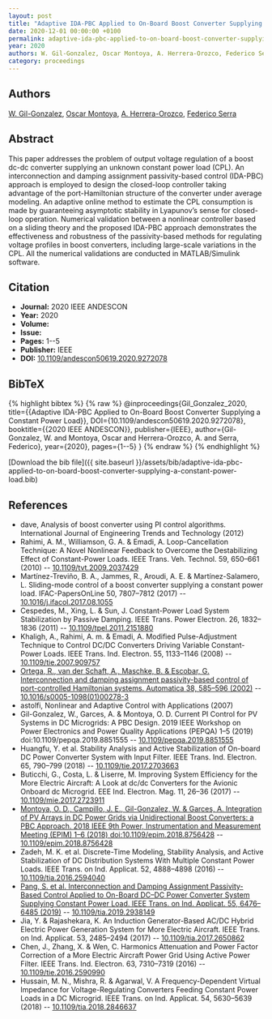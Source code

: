 ```yaml
---
layout: post
title: "Adaptive IDA-PBC Applied to On-Board Boost Converter Supplying a Constant Power Load"
date: 2020-12-01 00:00:00 +0100
permalink: adaptive-ida-pbc-applied-to-on-board-boost-converter-supplying-a-constant-power-load
year: 2020
authors: W. Gil-Gonzalez, Oscar Montoya, A. Herrera-Orozco, Federico Serra
category: proceedings
---
```

 
## Authors
[W. Gil-Gonzalez](authors/walter-julian-gil-gonzalez), [Oscar Montoya](authors/oscar-danilo-montoya), [A. Herrera-Orozco](authors/a-herrera-orozco), [Federico Serra](authors/federico-m-serra)
 
## Abstract
This paper addresses the problem of output voltage regulation of a boost dc-dc converter supplying an unknown constant power load (CPL). An interconnection and damping assignment passivity-based control (IDA-PBC) approach is employed to design the closed-loop controller taking advantage of the port-Hamiltonian structure of the converter under average modeling. An adaptive online method to estimate the CPL consumption is made by guaranteeing asymptotic stability in Lyapunov’s sense for closed-loop operation. Numerical validation between a nonlinear controller based on a sliding theory and the proposed IDA-PBC approach demonstrates the effectiveness and robustness of the passivity-based methods for regulating voltage profiles in boost converters, including large-scale variations in the CPL. All the numerical validations are conducted in MATLAB/Simulink software.
 
## Citation
- **Journal:** 2020 IEEE ANDESCON
- **Year:** 2020
- **Volume:** 
- **Issue:** 
- **Pages:** 1--5
- **Publisher:** IEEE
- **DOI:** [10.1109/andescon50619.2020.9272078](https://doi.org/10.1109/andescon50619.2020.9272078)
 
## BibTeX
{% highlight bibtex %}
{% raw %}
@inproceedings{Gil_Gonzalez_2020,
  title={{Adaptive IDA-PBC Applied to On-Board Boost Converter Supplying a Constant Power Load}},
  DOI={10.1109/andescon50619.2020.9272078},
  booktitle={{2020 IEEE ANDESCON}},
  publisher={IEEE},
  author={Gil-Gonzalez, W. and Montoya, Oscar and Herrera-Orozco, A. and Serra, Federico},
  year={2020},
  pages={1--5}
}
{% endraw %}
{% endhighlight %}
 
[Download the bib file]({{ site.baseurl }}/assets/bib/adaptive-ida-pbc-applied-to-on-board-boost-converter-supplying-a-constant-power-load.bib)
 
## References
- dave, Analysis of boost converter using PI control algorithms. International Journal of Engineering Trends and Technology (2012)
- Rahimi, A. M., Williamson, G. A. & Emadi, A. Loop-Cancellation Technique: A Novel Nonlinear Feedback to Overcome the Destabilizing Effect of Constant-Power Loads. IEEE Trans. Veh. Technol. 59, 650–661 (2010) -- [10.1109/tvt.2009.2037429](https://doi.org/10.1109/tvt.2009.2037429)
- Martínez-Treviño, B. A., Jammes, R., Aroudi, A. E. & Martínez-Salamero, L. Sliding-mode control of a boost converter supplying a constant power load. IFAC-PapersOnLine 50, 7807–7812 (2017) -- [10.1016/j.ifacol.2017.08.1055](https://doi.org/10.1016/j.ifacol.2017.08.1055)
- Cespedes, M., Xing, L. & Sun, J. Constant-Power Load System Stabilization by Passive Damping. IEEE Trans. Power Electron. 26, 1832–1836 (2011) -- [10.1109/tpel.2011.2151880](https://doi.org/10.1109/tpel.2011.2151880)
- Khaligh, A., Rahimi, A. m. & Emadi, A. Modified Pulse-Adjustment Technique to Control DC/DC Converters Driving Variable Constant-Power Loads. IEEE Trans. Ind. Electron. 55, 1133–1146 (2008) -- [10.1109/tie.2007.909757](https://doi.org/10.1109/tie.2007.909757)
- [Ortega, R., van der Schaft, A., Maschke, B. & Escobar, G. Interconnection and damping assignment passivity-based control of port-controlled Hamiltonian systems. Automatica 38, 585–596 (2002)](interconnection-and-damping-assignment-passivity-based-control-of-port-controlled-hamiltonian-systems) -- [10.1016/s0005-1098(01)00278-3](https://doi.org/10.1016/s0005-1098(01)00278-3)
- astolfi, Nonlinear and Adaptive Control with Applications (2007)
- Gil-Gonzalez, W., Garces, A. & Montoya, O. D. Current PI Control for PV Systems in DC Microgrids: A PBC Design. 2019 IEEE Workshop on Power Electronics and Power Quality Applications (PEPQA) 1–5 (2019) doi:10.1109/pepqa.2019.8851555 -- [10.1109/pepqa.2019.8851555](https://doi.org/10.1109/pepqa.2019.8851555)
- Huangfu, Y. et al. Stability Analysis and Active Stabilization of On-board DC Power Converter System with Input Filter. IEEE Trans. Ind. Electron. 65, 790–799 (2018) -- [10.1109/tie.2017.2703663](https://doi.org/10.1109/tie.2017.2703663)
- Buticchi, G., Costa, L. & Liserre, M. Improving System Efficiency for the More Electric Aircraft: A Look at dc\/dc Converters for the Avionic Onboard dc Microgrid. EEE Ind. Electron. Mag. 11, 26–36 (2017) -- [10.1109/mie.2017.2723911](https://doi.org/10.1109/mie.2017.2723911)
- [Montoya, O. D., Campillo, J. E., Gil-Gonzalez, W. & Garces, A. Integration of PV Arrays in DC Power Grids via Unidirectional Boost Converters: a PBC Approach. 2018 IEEE 9th Power, Instrumentation and Measurement Meeting (EPIM) 1–6 (2018) doi:10.1109/epim.2018.8756428](integration-of-pv-arrays-in-dc-power-grids-via-unidirectional-boost-converters-a-pbc-approach) -- [10.1109/epim.2018.8756428](https://doi.org/10.1109/epim.2018.8756428)
- Zadeh, M. K. et al. Discrete-Time Modeling, Stability Analysis, and Active Stabilization of DC Distribution Systems With Multiple Constant Power Loads. IEEE Trans. on Ind. Applicat. 52, 4888–4898 (2016) -- [10.1109/tia.2016.2594040](https://doi.org/10.1109/tia.2016.2594040)
- [Pang, S. et al. Interconnection and Damping Assignment Passivity-Based Control Applied to On-Board DC–DC Power Converter System Supplying Constant Power Load. IEEE Trans. on Ind. Applicat. 55, 6476–6485 (2019)](interconnection-and-damping-assignment-passivity-based-control-applied-to-on-board-dc-dc-power-converter-system-supplying-constant-power-load) -- [10.1109/tia.2019.2938149](https://doi.org/10.1109/tia.2019.2938149)
- Jia, Y. & Rajashekara, K. An Induction Generator-Based AC/DC Hybrid Electric Power Generation System for More Electric Aircraft. IEEE Trans. on Ind. Applicat. 53, 2485–2494 (2017) -- [10.1109/tia.2017.2650862](https://doi.org/10.1109/tia.2017.2650862)
- Chen, J., Zhang, X. & Wen, C. Harmonics Attenuation and Power Factor Correction of a More Electric Aircraft Power Grid Using Active Power Filter. IEEE Trans. Ind. Electron. 63, 7310–7319 (2016) -- [10.1109/tie.2016.2590990](https://doi.org/10.1109/tie.2016.2590990)
- Hussain, M. N., Mishra, R. & Agarwal, V. A Frequency-Dependent Virtual Impedance for Voltage-Regulating Converters Feeding Constant Power Loads in a DC Microgrid. IEEE Trans. on Ind. Applicat. 54, 5630–5639 (2018) -- [10.1109/tia.2018.2846637](https://doi.org/10.1109/tia.2018.2846637)

